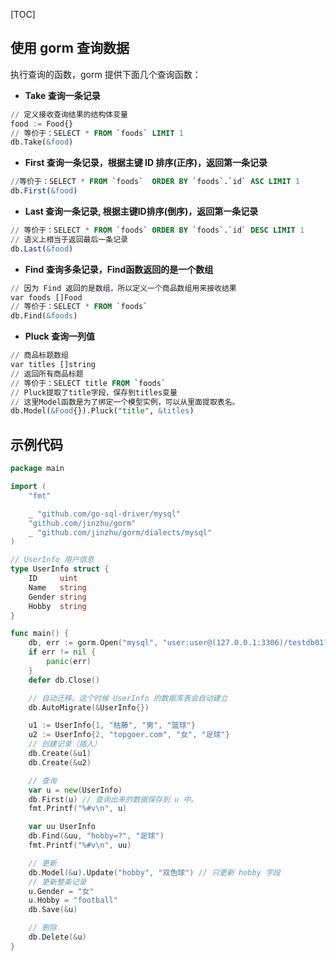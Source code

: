 [TOC]

## 使用 gorm 查询数据

执行查询的函数，gorm 提供下面几个查询函数：

- **Take 查询一条记录**

```sql
// 定义接收查询结果的结构体变量
food := Food{} 
// 等价于：SELECT * FROM `foods` LIMIT 1
db.Take(&food)
```

- **First 查询一条记录，根据主键 ID 排序(正序)，返回第一条记录**

```sql
//等价于：SELECT * FROM `foods`  ORDER BY `foods`.`id` ASC LIMIT 1    
db.First(&food)
```

- **Last 查询一条记录, 根据主键ID排序(倒序)，返回第一条记录**

```sql
// 等价于：SELECT * FROM `foods` ORDER BY `foods`.`id` DESC LIMIT 1  
// 语义上相当于返回最后一条记录 
db.Last(&food)
```

- **Find 查询多条记录，Find函数返回的是一个数组**

```sql
// 因为 Find 返回的是数组，所以定义一个商品数组用来接收结果
var foods []Food 
// 等价于：SELECT * FROM `foods` 
db.Find(&foods)
```

- **Pluck 查询一列值**

```sql
// 商品标题数组
var titles []string 
// 返回所有商品标题 
// 等价于：SELECT title FROM `foods` 
// Pluck提取了title字段，保存到titles变量 
// 这里Model函数是为了绑定一个模型实例，可以从里面提取表名。 
db.Model(&Food{}).Pluck("title", &titles)
```

## 示例代码

```go
package main

import (
	"fmt"

	_ "github.com/go-sql-driver/mysql"
	"github.com/jinzhu/gorm"
	_ "github.com/jinzhu/gorm/dialects/mysql"
)

// UserInfo 用户信息
type UserInfo struct {
	ID     uint
	Name   string
	Gender string
	Hobby  string
}

func main() {
	db, err := gorm.Open("mysql", "user:user@(127.0.0.1:3306)/testdb01?charset=utf8mb4&parseTime=True&loc=Local")
	if err != nil {
		panic(err)
	}
	defer db.Close()

	// 自动迁移。这个时候 UserInfo 的数据库表会自动建立
	db.AutoMigrate(&UserInfo{})

	u1 := UserInfo{1, "枯藤", "男", "篮球"}
	u2 := UserInfo{2, "topgoer.com", "女", "足球"}
	// 创建记录（插入）
	db.Create(&u1)
	db.Create(&u2)

	// 查询
	var u = new(UserInfo)
	db.First(u) // 查询出来的数据保存到 u 中。
	fmt.Printf("%#v\n", u)

	var uu UserInfo
	db.Find(&uu, "hobby=?", "足球")
	fmt.Printf("%#v\n", uu)

	// 更新
	db.Model(&u).Update("hobby", "双色球") // 只更新 hobby 字段
	// 更新整条记录
	u.Gender = "女"
	u.Hobby = "football"
	db.Save(&u)

	// 删除
	db.Delete(&u)
}
```